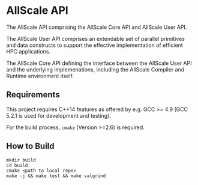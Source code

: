 # AllScale API
The AllScale API comprising the AllScale Core API and AllScale User API.

The AllScale User API comprises an extendable set of parallel primitives and data constructs to support the effective implementation of efficient HPC applications.

The AllScale Core API defining the interface between the AllScale User API and the underlying implemenations, including the AllScale Compiler and Runtime environment itself.


## Requirements
This project requires C++14 features as offered by e.g. GCC >= 4.9 (GCC 5.2.1 is used for development and testing).

For the build process, `cmake` (Version >=2.6) is required.


## How to Build

```
mkdir build
cd build
cmake <path to local repo>
make -j && make test && make valgrind
```
